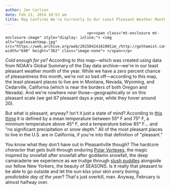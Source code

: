 ```yaml
---
author: Jen Carlson
date: Feb 11, 2014 10:53 am
title: Map Confirms We're Currently In Our Least Pleasant Weather Month
---
```


	
										<p><span class="mt-enclosure mt-enclosure-image" style="display: inline;"> <img alt="nypleasantmap.jpg" src="https://web.archive.org/web/20150424161901im_/http://gothamist.com/attachments/arts_jen/nypleasantmap.jpg" width="640" height="362" class="image-none"> </span></p>

<p><em>Cold enough for ya?</em> According to this map&#x2014;which was created using data from NOAA&apos;s Global Summary of the Day data archive&#x2014;we&apos;re in our least pleasant weather month of the year. While we have a zero percent chance of pleasantness this month, we&apos;re not <em>so</em> bad off&#x2014;according to this map, the least pleasant places to live are in Montana, Nevada, Wyoming, and Cedarville, California (which is near the borders of both Oregon and Nevada). And we&apos;re nowhere <em>near</em> those&#x2014;geographically or on this pleasant scale (we get 67 pleasant days a year, while they hover around 20).</p>

<p>But what <em>is</em> pleasant, anyway? Isn&apos;t it just a state of mind? According to <a href="https://web.archive.org/web/20150424161901/http://www.kellegous.com/j/2014/02/03/pleasant-places/">this thing</a> it is defined by a mean temperature between 55&#xB0; F and 75&#xB0; F, a minimum temperature above 45&#xB0; F, and a temperature below 85&#xB0; F... and &quot;no significant precipitation or snow depth.&quot; All of the most pleasant places to live in the U.S. are in California, if you&apos;re into that definition of &quot;pleasant.&quot;</p>

<p>You know what they don&apos;t have out in Pleasantville though? The hardcore <em>character</em> that gets built through enduring <a href="https://web.archive.org/web/20150424161901/http://gothamist.com/tags/polarvortex">Polar Vortexes</a>, the magic inspired by snowfall after snowfall after goddamn snowfall, the deep camaraderie we experience as we trudge through <a href="https://web.archive.org/web/20150424161901/http://gothamist.com/2014/02/05/photos_nyers_show_strength_as_they.php#photo-1">slush puddles</a> alongside our fellow New Yorkers, the beauty of SEASONS. Is it really that pleasant to be able to go outside and let the sun kiss your skin <em>every boring, predictable day of the year</em>? That&apos;s just overkill, man. Anyway, February is almost halfway over.</p>					
										
									
				